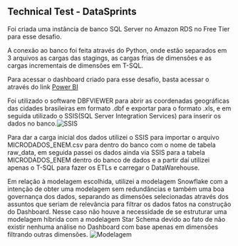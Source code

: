 ## Technical Test - DataSprints


Foi criada uma instância de banco SQL Server no Amazon RDS no Free Tier para esse desafio.

A conexão ao banco foi feita através do Python, onde estão separados em 3 arquivos as cargas das stagings, as cargas frias de dimensões e as cargas incrementais de dimensões em T-SQL.

Para acessar o dashboard criado para esse desafio, basta acessar o através do link [Power BI]()

Foi utilizado o software DBFVIEWER para abrir as coordenadas geográficas das cidades brasileiras em formato .dbf e exportar para o formato .xls, e em seguida utilizado o SSIS(SQL Server Integration Services) para inserir os dados no banco.![SSIS](https://github.com/henriquemovi/Technical-Test/blob/master/SSIS%20Teste%20T%C3%A9cnico%20-%20DataSprints.png)

Para dar a carga inicial dos dados utilizei o SSIS para importar o arquivo MICRODADOS_ENEM.csv para dentro do banco com o nome de tabela raw_data, em seguida passei os dados ainda via SSIS para a tabela MICRODADOS_ENEM dentro do banco de dados e a partir daí utilizei apenas o T-SQL para fazer os ETLs e carregar o DataWarehouse.

Em relação à modelagem escolhida, utilizei a modelagem Snowflake com a intenção de obter uma modelagem sem redundâncias e também uma boa governança dos dados, separando as dimensões selecionadas através dos assuntos que seriam de relevância para filtrar os dados fatos na construção do Dashboard. Nesse caso não houve a necessidade de se estruturar uma modelagem híbrida com a modelagem Star Schema devido ao fato de não existir nenhuma análise no Dashboard com base apenas em dimensões filtrando outras dimensões. ![Modelagem](https://github.com/henriquemovi/Technical-Test/blob/master/Modelagem%20Teste%20T%C3%A9cnico%20-%20DataSprints.png)


